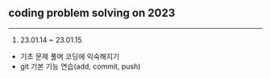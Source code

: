## coding problem solving on 2023

---

1. 23.01.14 ~ 23.01.15
- 기초 문제 풀며 코딩에 익숙해지기
- git 기본 기능 연습(add, commit, push)